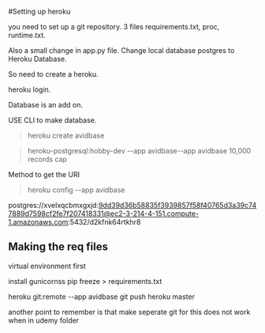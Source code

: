 #Setting up heroku

you need to set up a git repository. 3 files requirements.txt, proc, runtime.txt. 

Also a small change in app.py file. Change local database postgres to Heroku Database. 

So need to create a heroku.

heroku login.

Database is an add on.

USE CLI to make database.
 
 >heroku create avidbase

 >  heroku-postgresql:hobby-dev --app avidbase--app avidbase
 10,000 records cap

 Method to get the URI 

 > heroku config --app avidbase


postgres://xvelxqcbmxgxjd:9dd39d36b58835f3939857f58f40765d3a39c747889d7598cf2fe7f207418331@ec2-3-214-4-151.compute-1.amazonaws.com:5432/d2kfnk64rtkhr8

## Making the req files

virtual environment first

install gunicornss
pip freeze > requirements.txt


heroku git:remote --app avidbase
git push heroku master


another point to remember is that make seperate git for this does not work when in udemy folder